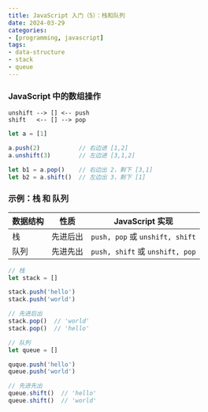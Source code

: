 ```yaml
---
title: JavaScript 入门（5）：栈和队列
date: 2024-03-29
categories:
- [programming, javascript]
tags: 
- data-structure
- stack
- queue
---
```


### JavaScript 中的数组操作

```
unshift --> [] <-- push
shift   <-- [] --> pop
```

```javascript
let a = [1]

a.push(2)           // 右边进 [1,2]
a.unshift(3)        // 左边进 [3,1,2]

let b1 = a.pop()    // 右边出 2，剩下 [3,1]
let b2 = a.shift()  // 左边出 3，剩下 [1]
```

### 示例：栈 和 队列

| 数据结构 | 性质 | JavaScript 实现 |
| --- | --- | --- |
| 栈 | 先进后出 | `push, pop` 或 `unshift, shift` |
| 队列 | 先进先出 | `push, shift` 或 `unshift, pop` |

```javascript
// 栈
let stack = []

stack.push('hello')
stack.push('world')

// 先进后出
stack.pop()  // 'world'
stack.pop()  // 'hello'
```

```javascript
// 队列
let queue = []

quque.push('hello')
queue.push('world')

// 先进先出
queue.shift()  // 'hello'
queue.shift()  // 'world'
```